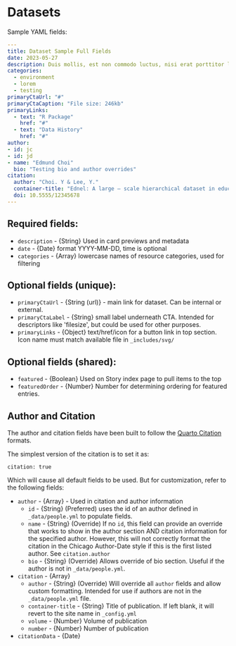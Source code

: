 # Datasets

Sample YAML fields:

```yaml
---
title: Dataset Sample Full Fields
date: 2023-05-27
description: Duis mollis, est non commodo luctus, nisi erat porttitor ligula, eget lacinia odio sem nec elit
categories:
  - environment
  - lorem
  - testing
primaryCtaUrl: "#"
primaryCtaCaption: "File size: 246kb"
primaryLinks:
  - text: "R Package"
    href: "#"
  - text: "Data History"
    href: "#"
author:
- id: jc
- id: jd
- name: "Edmund Choi"
  bio: "Testing bio and author overrides"
citation: 
  author: "Choi. Y & Lee, Y."
  container-title: "Ednel: A large – scale hierarchical dataset in education"
  doi: 10.5555/12345678
---
```

## Required fields:

- `description` - {String} Used in card previews and metadata
- `date` - {Date} format YYYY-MM-DD, time is optional
- `categories` - {Array} lowercase names of resource categories, used for filtering

## Optional fields (unique):

- `primaryCtaUrl` - {String (url)} - main link for dataset. Can be internal or external.
- `primaryCtaLabel` - {String} small label underneath CTA. Intended for descriptors like 'filesize', but could be used for other purposes.
- `primaryLinks` - {Object} text/href/icon for a button link in top section. Icon name must match available file in `_includes/svg/`

## Optional fields (shared):

- `featured` - {Boolean} Used on Story index page to pull items to the top
- `featuredOrder` - {Number} Number for determining ordering for featured entries.

## Author and Citation

The author and citation fields have been built to follow the [Quarto Citation](https://quarto.org/docs/authoring/create-citeable-articles.html) formats.

The simplest version of the citation is to set it as:

`citation: true`

Which will cause all default fields to be used. But for customization, refer to the following fields:

- `author` - {Array} - Used in citation and author information
  - `id` - {String} (Preferred) uses the id of an author defined in `_data/people.yml` to populate fields.
  - `name` - {String} (Override) If no `id`, this field can provide an override that works to show in the author section AND citation information for the specified author. However, this will not correctly format the citation in the Chicago Author-Date style if this is the first listed author. See `citation.author`
  - `bio` - {String} (Override) Allows override of bio section. Useful if the author is not in `_data/people.yml`.
- `citation` - {Array}
  - `author` - {String} (Override) Will override all `author` fields and allow custom formatting. Intended for use if authors are not in the `_data/people.yml` file.
  - `container-title` - {String} Title of publication. If left blank, it will revert to the site name in `_config.yml`
  - `volume` - {Number} Volume of publication
  - `number` - {Number} Number of publication
- `citationData` - {Date}
